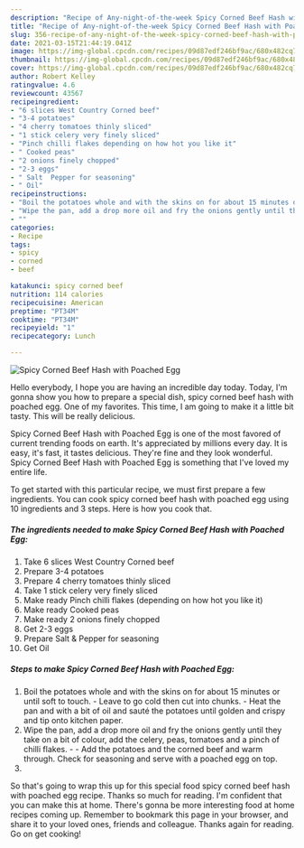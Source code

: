 ```yaml
---
description: "Recipe of Any-night-of-the-week Spicy Corned Beef Hash with Poached Egg"
title: "Recipe of Any-night-of-the-week Spicy Corned Beef Hash with Poached Egg"
slug: 356-recipe-of-any-night-of-the-week-spicy-corned-beef-hash-with-poached-egg
date: 2021-03-15T21:44:19.041Z
image: https://img-global.cpcdn.com/recipes/09d87edf246bf9ac/680x482cq70/spicy-corned-beef-hash-with-poached-egg-recipe-main-photo.jpg
thumbnail: https://img-global.cpcdn.com/recipes/09d87edf246bf9ac/680x482cq70/spicy-corned-beef-hash-with-poached-egg-recipe-main-photo.jpg
cover: https://img-global.cpcdn.com/recipes/09d87edf246bf9ac/680x482cq70/spicy-corned-beef-hash-with-poached-egg-recipe-main-photo.jpg
author: Robert Kelley
ratingvalue: 4.6
reviewcount: 43567
recipeingredient:
- "6 slices West Country Corned beef"
- "3-4 potatoes"
- "4 cherry tomatoes thinly sliced"
- "1 stick celery very finely sliced"
- "Pinch chilli flakes depending on how hot you like it"
- " Cooked peas"
- "2 onions finely chopped"
- "2-3 eggs"
- " Salt  Pepper for seasoning"
- " Oil"
recipeinstructions:
- "Boil the potatoes whole and with the skins on for about 15 minutes or until soft to touch. Leave to go cold then cut into chunks. Heat the pan and with a bit of oil and sauté the potatoes until golden and crispy and tip onto kitchen paper."
- "Wipe the pan, add a drop more oil and fry the onions gently until they take on a bit of colour, add the celery, peas, tomatoes and a pinch of chilli flakes.  Add the potatoes and the corned beef and warm through. Check for seasoning and serve with a poached egg on top."
- ""
categories:
- Recipe
tags:
- spicy
- corned
- beef

katakunci: spicy corned beef 
nutrition: 114 calories
recipecuisine: American
preptime: "PT34M"
cooktime: "PT34M"
recipeyield: "1"
recipecategory: Lunch

---
```



![Spicy Corned Beef Hash with Poached Egg](https://img-global.cpcdn.com/recipes/09d87edf246bf9ac/680x482cq70/spicy-corned-beef-hash-with-poached-egg-recipe-main-photo.jpg)

Hello everybody, I hope you are having an incredible day today. Today, I'm gonna show you how to prepare a special dish, spicy corned beef hash with poached egg. One of my favorites. This time, I am going to make it a little bit tasty. This will be really delicious.

Spicy Corned Beef Hash with Poached Egg is one of the most favored of current trending foods on earth. It's appreciated by millions every day. It is easy, it's fast, it tastes delicious. They're fine and they look wonderful. Spicy Corned Beef Hash with Poached Egg is something that I've loved my entire life.




To get started with this particular recipe, we must first prepare a few ingredients. You can cook spicy corned beef hash with poached egg using 10 ingredients and 3 steps. Here is how you cook that.

<!--inarticleads1-->

##### The ingredients needed to make Spicy Corned Beef Hash with Poached Egg:

1. Take 6 slices West Country Corned beef
1. Prepare 3-4 potatoes
1. Prepare 4 cherry tomatoes thinly sliced
1. Take 1 stick celery very finely sliced
1. Make ready Pinch chilli flakes (depending on how hot you like it)
1. Make ready  Cooked peas
1. Make ready 2 onions finely chopped
1. Get 2-3 eggs
1. Prepare  Salt &amp; Pepper for seasoning
1. Get  Oil




<!--inarticleads2-->

##### Steps to make Spicy Corned Beef Hash with Poached Egg:

1. Boil the potatoes whole and with the skins on for about 15 minutes or until soft to touch. - Leave to go cold then cut into chunks. - Heat the pan and with a bit of oil and sauté the potatoes until golden and crispy and tip onto kitchen paper.
1. Wipe the pan, add a drop more oil and fry the onions gently until they take on a bit of colour, add the celery, peas, tomatoes and a pinch of chilli flakes. -  - Add the potatoes and the corned beef and warm through. Check for seasoning and serve with a poached egg on top.
1. 




So that's going to wrap this up for this special food spicy corned beef hash with poached egg recipe. Thanks so much for reading. I'm confident that you can make this at home. There's gonna be more interesting food at home recipes coming up. Remember to bookmark this page in your browser, and share it to your loved ones, friends and colleague. Thanks again for reading. Go on get cooking!
